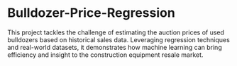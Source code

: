 # Bulldozer-Price-Regression
This project tackles the challenge of estimating the auction prices of used bulldozers based on historical sales data. Leveraging regression techniques and real-world datasets, it demonstrates how machine learning can bring efficiency and insight to the construction equipment resale market.

